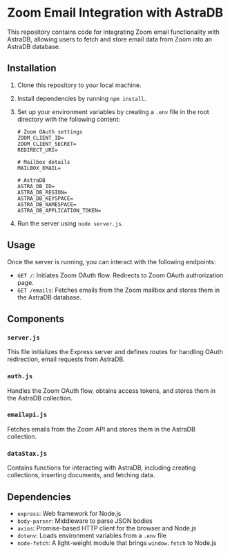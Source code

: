 # Zoom Email Integration with AstraDB

This repository contains code for integrating Zoom email functionality with AstraDB, allowing users to fetch and store email data from Zoom into an AstraDB database.

## Installation

1. Clone this repository to your local machine.
2. Install dependencies by running `npm install`.
3. Set up your environment variables by creating a `.env` file in the root directory with the following content:

    ```plaintext
    # Zoom OAuth settings
    ZOOM_CLIENT_ID=
    ZOOM_CLIENT_SECRET=
    REDIRECT_URI=

    # Mailbox details
    MAILBOX_EMAIL=

    # AstraDB
    ASTRA_DB_ID=
    ASTRA_DB_REGION=
    ASTRA_DB_KEYSPACE=
    ASTRA_DB_NAMESPACE=
    ASTRA_DB_APPLICATION_TOKEN=
    ```

4. Run the server using `node server.js`.

## Usage

Once the server is running, you can interact with the following endpoints:

- `GET /`: Initiates Zoom OAuth flow. Redirects to Zoom OAuth authorization page.
- `GET /emails`: Fetches emails from the Zoom mailbox and stores them in the AstraDB database.


## Components

### `server.js`

This file initializes the Express server and defines routes for handling OAuth redirection, email requests from AstraDB.

### `auth.js`

Handles the Zoom OAuth flow, obtains access tokens, and stores them in the AstraDB collection.

### `emailapi.js`

Fetches emails from the Zoom API and stores them in the AstraDB collection.

### `dataStax.js`

Contains functions for interacting with AstraDB, including creating collections, inserting documents, and fetching data.


## Dependencies

- `express`: Web framework for Node.js
- `body-parser`: Middleware to parse JSON bodies
- `axios`: Promise-based HTTP client for the browser and Node.js
- `dotenv`: Loads environment variables from a `.env` file
- `node-fetch`: A light-weight module that brings `window.fetch` to Node.js



